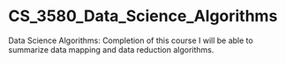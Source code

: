 # CS_3580_Data_Science_Algorithms
Data Science Algorithms: Completion of this course I will be able to summarize data mapping and data reduction algorithms.
